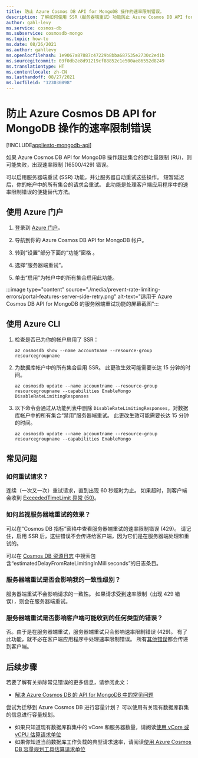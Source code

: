 ```yaml
---
title: 防止 Azure Cosmos DB API for MongoDB 操作的速率限制错误。
description: 了解如何使用 SSR（服务器端重试）功能防止 Azure Cosmos DB API for MongoDB 操作遇到速率限制错误。
author: gahl-levy
ms.service: cosmos-db
ms.subservice: cosmosdb-mongo
ms.topic: how-to
ms.date: 08/26/2021
ms.author: gahllevy
ms.openlocfilehash: 1e9067a87887c47229b8bba687535e2730c2ed1b
ms.sourcegitcommit: 03f0db2e8d91219cf88852c1e500ae86552d8249
ms.translationtype: HT
ms.contentlocale: zh-CN
ms.lasthandoff: 08/27/2021
ms.locfileid: "123030898"
---
```

# <a name="prevent-rate-limiting-errors-for-azure-cosmos-db-api-for-mongodb-operations"></a>防止 Azure Cosmos DB API for MongoDB 操作的速率限制错误
[!INCLUDE[appliesto-mongodb-api](../includes/appliesto-mongodb-api.md)]

如果 Azure Cosmos DB API for MongoDB 操作超出集合的吞吐量限制 (RU)，则可能失败，出现速率限制 (16500/429) 错误。 

可以启用服务器端重试 (SSR) 功能，并让服务器自动重试这些操作。 短暂延迟后，你的帐户中的所有集合的请求会重试。 此功能是处理客户端应用程序中的速率限制错误的便捷替代方法。

## <a name="use-the-azure-portal"></a>使用 Azure 门户

1. 登录到 [Azure 门户](https://portal.azure.com/)。

1. 导航到你的 Azure Cosmos DB API for MongoDB 帐户。

1. 转到“设置”部分下面的“功能”窗格 。

1. 选择“服务器端重试”。

1. 单击“启用”为帐户中的所有集合启用此功能。

:::image type="content" source="./media/prevent-rate-limiting-errors/portal-features-server-side-retry.png" alt-text="适用于 Azure Cosmos DB API for MongoDB 的服务器端重试功能的屏幕截图":::

## <a name="use-the-azure-cli"></a>使用 Azure CLI

1. 检查是否已为你的帐户启用了 SSR：

   ```azurecli-interactive
   az cosmosdb show --name accountname --resource-group resourcegroupname
   ```

1. 为数据库帐户中的所有集合启用 SSR。 此更改生效可能需要长达 15 分钟的时间。

   ```azurecli-interactive
   az cosmosdb update --name accountname --resource-group resourcegroupname --capabilities EnableMongo DisableRateLimitingResponses
   ```

1. 以下命令会通过从功能列表中删除 `DisableRateLimitingResponses`，对数据库帐户中的所有集合“禁用”服务器端重试。 此更改生效可能需要长达 15 分钟的时间。

   ```azurecli-interactive
   az cosmosdb update --name accountname --resource-group resourcegroupname --capabilities EnableMongo
   ```

## <a name="frequently-asked-questions"></a>常见问题

### <a name="how-are-requests-retried"></a>如何重试请求？

连续（一次又一次）重试请求，直到出现 60 秒超时为止。 如果超时，则客户端会收到 [ExceededTimeLimit 异常 (50)](error-codes-solutions.md)。

### <a name="how-can-i-monitor-the-effects-of-a-server-side-retry"></a>如何监视服务器端重试的效果？

可以在“Cosmos DB 指标”窗格中查看服务器端重试的速率限制错误 (429)。 请记住，启用 SSR 后，这些错误不会传递给客户端，因为它们是在服务器端处理和重试的。

可以在 [Cosmos DB 资源日志](../cosmosdb-monitor-resource-logs.md) 中搜索包含“estimatedDelayFromRateLimitingInMilliseconds”的日志条目。

### <a name="will-server-side-retry-affect-my-consistency-level"></a>服务器端重试是否会影响我的一致性级别？

服务器端重试不会影响请求的一致性。 如果请求受到速率限制（出现 429 错误），则会在服务器端重试。

### <a name="does-server-side-retry-affect-any-type-of-error-that-my-client-might-receive"></a>服务器端重试是否影响客户端可能收到的任何类型的错误？

否。由于是在服务器端重试，服务器端重试只会影响速率限制错误 (429)。 有了此功能，就不必在客户端应用程序中处理速率限制错误。 所有[其他错误](error-codes-solutions.md)都会传递到客户端。

## <a name="next-steps"></a>后续步骤

若要了解有关排除常见错误的更多信息，请参阅此文：

* [解决 Azure Cosmos DB 的 API for MongoDB 中的常见问题](error-codes-solutions.md)

尝试为迁移到 Azure Cosmos DB 进行容量计划？ 可以使用有关现有数据库群集的信息进行容量规划。
* 如果只知道现有数据库群集中的 vCore 和服务器数量，请阅读[使用 vCore 或 vCPU 估算请求单位](../convert-vcore-to-request-unit.md) 
* 如果你知道当前数据库工作负载的典型请求速率，请阅读[使用 Azure Cosmos DB 容量规划工具估算请求单位](estimate-ru-capacity-planner.md)
